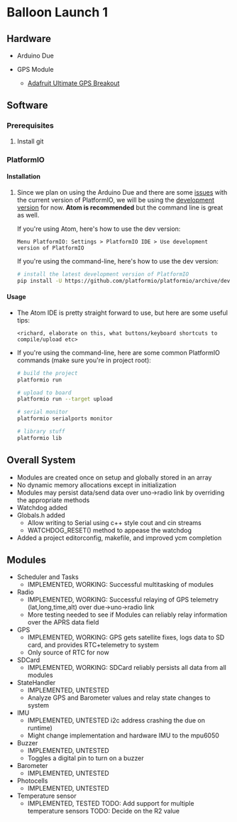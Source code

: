 # Balloon Launch 1

## Hardware

- Arduino Due

- GPS Module

	- [Adafruit Ultimate GPS Breakout](https://www.adafruit.com/product/746)

## Software

### Prerequisites

1. Install git

### PlatformIO

#### Installation

1. Since we plan on using the Arduino Due and there are some [issues](https://github.com/platformio/platformio/issues/710) with the current version of PlatformIO, we will be using the [development version](https://github.com/platformio/platformio/issues/710) for now. **Atom is recommended**  but the command line is great as well.

	If you're using Atom, here's how to use the dev version:
    
    ```
    Menu PlatformIO: Settings > PlatformIO IDE > Use development version of PlatformIO
    ```

	If you're using the command-line, here's how to use the dev version:
    
    ```sh
    # install the latest development version of PlatformIO
	pip install -U https://github.com/platformio/platformio/archive/develop.zip
    ```

#### Usage

- The Atom IDE is pretty straight forward to use, but here are some useful tips:

      <richard, elaborate on this, what buttons/keyboard shortcuts to compile/upload etc>

- If you're using the command-line, here are some common PlatformIO commands (make sure you're in project root):

	 ``` sh
     # build the project
     platformio run
     
     # upload to board
     platformio run --target upload
     
     # serial monitor
     platformio serialports monitor
     
     # library stuff
     platformio lib 
     ```

## Overall System
- Modules are created once on setup and globally stored in an array
- No dynamic memory allocations except in initialization
- Modules may persist data/send data over uno->radio link by overriding
the appropriate methods
- Watchdog added
- Globals.h added
  - Allow writing to Serial using c++ style cout and cin streams
  - WATCHDOG_RESET() method to appease the watchdog
- Added a project editorconfig, makefile, and improved ycm completion

## Modules
- Scheduler and Tasks
  - IMPLEMENTED, WORKING: Successful multitasking of modules
- Radio
  - IMPLEMENTED, WORKING: Successful relaying of GPS telemetry
  (lat,long,time,alt) over due->uno->radio link
  - More testing needed to see if Modules can reliably relay information
  over the APRS data field
- GPS
  - IMPLEMENTED, WORKING: GPS gets satellite fixes, logs data to SD
  card, and provides RTC+telemetry to system
  - Only source of RTC for now
- SDCard
  - IMPLEMENTED, WORKING: SDCard reliably persists all data from all
  modules
- StateHandler
  - IMPLEMENTED, UNTESTED
  - Analyze GPS and Barometer values and relay state changes to system
- IMU
  - IMPLEMENTED, UNTESTED
  i2c address crashing the due on runtime)
  - Might change implementation and hardware IMU to the mpu6050
- Buzzer
  - IMPLEMENTED, UNTESTED
  - Toggles a digital pin to turn on a buzzer
- Barometer
  - IMPLEMENTED, UNTESTED
- Photocells
  - IMPLEMENTED, UNTESTED
- Temperature sensor
  - IMPLEMENTED, TESTED
  TODO: Add support for multiple temperature sensors
  TODO: Decide on the R2 value